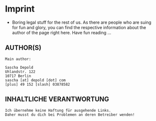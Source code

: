 # Imprint 

- Boring legal stuff for the rest of us.
As there are people who are suing for fun and glory, you can find the respective information about the author of the page right here. Have fun reading ...

## AUTHOR(S)

```
Main author:
 
Sascha Depold
Uhlandstr. 122
10717 Berlin
sascha [at] depold [dot] com
[plus] 49 152 [slash] 03878582
```

## INHALTLICHE VERANTWORTUNG

```
Ich übernehme keine Haftung für ausgehende Links. 
Daher musst du dich bei Problemen an deren Betreiber wenden!
```
